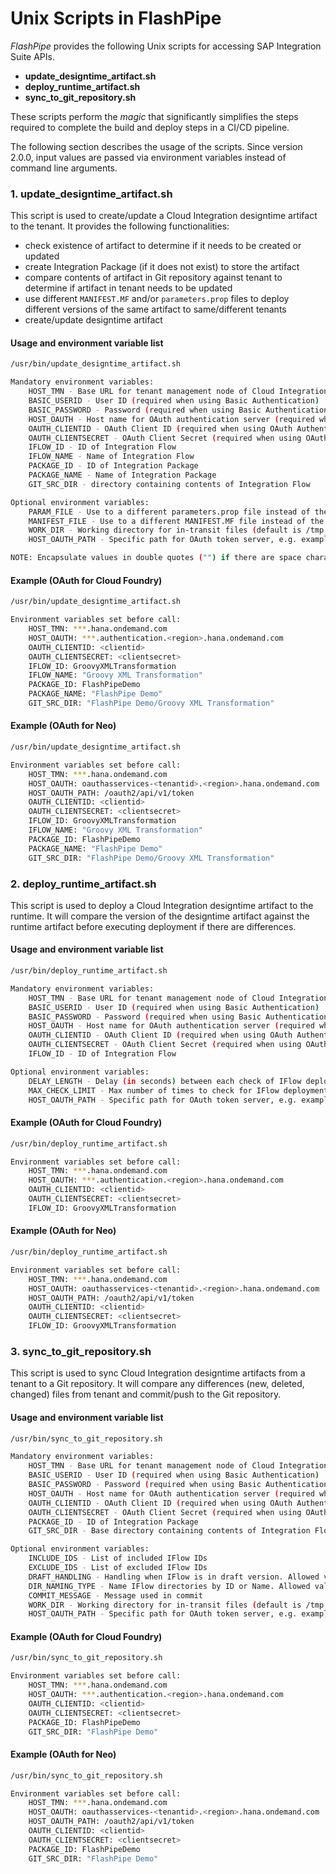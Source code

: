 # Unix Scripts in FlashPipe

_FlashPipe_ provides the following Unix scripts for accessing SAP Integration Suite APIs.
- **update_designtime_artifact.sh**
- **deploy_runtime_artifact.sh**
- **sync_to_git_repository.sh**

These scripts perform the _magic_ that significantly simplifies the steps required to complete the build and deploy steps in a CI/CD pipeline.

The following section describes the usage of the scripts. Since version 2.0.0, input values are passed via environment variables instead of command line arguments.

### 1. update_designtime_artifact.sh
This script is used to create/update a Cloud Integration designtime artifact to the tenant. It provides the following functionalities:
- check existence of artifact to determine if it needs to be created or updated
- create Integration Package (if it does not exist) to store the artifact
- compare contents of artifact in Git repository against tenant to determine if artifact in tenant needs to be updated
- use different `MANIFEST.MF` and/or `parameters.prop` files to deploy different versions of the same artifact to same/different tenants
- create/update designtime artifact


#### Usage and environment variable list
```bash
/usr/bin/update_designtime_artifact.sh

Mandatory environment variables:
    HOST_TMN - Base URL for tenant management node of Cloud Integration (excluding the https:// prefix)
    BASIC_USERID - User ID (required when using Basic Authentication)
    BASIC_PASSWORD - Password (required when using Basic Authentication)
    HOST_OAUTH - Host name for OAuth authentication server (required when using OAuth Authentication, excluding the https:// prefix)
    OAUTH_CLIENTID - OAuth Client ID (required when using OAuth Authentication)
    OAUTH_CLIENTSECRET - OAuth Client Secret (required when using OAuth Authentication)
    IFLOW_ID - ID of Integration Flow
    IFLOW_NAME - Name of Integration Flow
    PACKAGE_ID - ID of Integration Package
    PACKAGE_NAME - Name of Integration Package
    GIT_SRC_DIR - directory containing contents of Integration Flow

Optional environment variables:
    PARAM_FILE - Use to a different parameters.prop file instead of the default in src/main/resources/
    MANIFEST_FILE - Use to a different MANIFEST.MF file instead of the default in META-INF/
    WORK_DIR - Working directory for in-transit files (default is /tmp if not set)
    HOST_OAUTH_PATH - Specific path for OAuth token server, e.g. example /oauth2/api/v1/token for Neo environments (default is /oauth/token if not set for CF environments)

NOTE: Encapsulate values in double quotes ("") if there are space characters in them
```

#### Example (OAuth for Cloud Foundry)
```bash
/usr/bin/update_designtime_artifact.sh

Environment variables set before call:
    HOST_TMN: ***.hana.ondemand.com
    HOST_OAUTH: ***.authentication.<region>.hana.ondemand.com
    OAUTH_CLIENTID: <clientid>
    OAUTH_CLIENTSECRET: <clientsecret>
    IFLOW_ID: GroovyXMLTransformation
    IFLOW_NAME: "Groovy XML Transformation"
    PACKAGE_ID: FlashPipeDemo
    PACKAGE_NAME: "FlashPipe Demo"
    GIT_SRC_DIR: "FlashPipe Demo/Groovy XML Transformation"
```

#### Example (OAuth for Neo)
```bash
/usr/bin/update_designtime_artifact.sh

Environment variables set before call:
    HOST_TMN: ***.hana.ondemand.com
    HOST_OAUTH: oauthasservices-<tenantid>.<region>.hana.ondemand.com
    HOST_OAUTH_PATH: /oauth2/api/v1/token
    OAUTH_CLIENTID: <clientid>
    OAUTH_CLIENTSECRET: <clientsecret>
    IFLOW_ID: GroovyXMLTransformation
    IFLOW_NAME: "Groovy XML Transformation"
    PACKAGE_ID: FlashPipeDemo
    PACKAGE_NAME: "FlashPipe Demo"
    GIT_SRC_DIR: "FlashPipe Demo/Groovy XML Transformation"
```

### 2. deploy_runtime_artifact.sh
This script is used to deploy a Cloud Integration designtime artifact to the runtime. It will compare the version of the designtime artifact against the runtime artifact before executing deployment if there are differences.


#### Usage and environment variable list
```bash
/usr/bin/deploy_runtime_artifact.sh

Mandatory environment variables:
    HOST_TMN - Base URL for tenant management node of Cloud Integration (excluding the https:// prefix)
    BASIC_USERID - User ID (required when using Basic Authentication)
    BASIC_PASSWORD - Password (required when using Basic Authentication)
    HOST_OAUTH - Host name for OAuth authentication server (required when using OAuth Authentication, excluding the https:// prefix)
    OAUTH_CLIENTID - OAuth Client ID (required when using OAuth Authentication)
    OAUTH_CLIENTSECRET - OAuth Client Secret (required when using OAuth Authentication)
    IFLOW_ID - ID of Integration Flow

Optional environment variables:
    DELAY_LENGTH - Delay (in seconds) between each check of IFlow deployment status (default to 30 if not set)
    MAX_CHECK_LIMIT - Max number of times to check for IFlow deployment status (default to 10 if not set)
    HOST_OAUTH_PATH - Specific path for OAuth token server, e.g. example /oauth2/api/v1/token for Neo environments (default is /oauth/token if not set for CF environments)
```

#### Example (OAuth for Cloud Foundry)
```bash
/usr/bin/deploy_runtime_artifact.sh

Environment variables set before call:
    HOST_TMN: ***.hana.ondemand.com
    HOST_OAUTH: ***.authentication.<region>.hana.ondemand.com
    OAUTH_CLIENTID: <clientid>
    OAUTH_CLIENTSECRET: <clientsecret>
    IFLOW_ID: GroovyXMLTransformation
```

#### Example (OAuth for Neo)
```bash
/usr/bin/deploy_runtime_artifact.sh

Environment variables set before call:
    HOST_TMN: ***.hana.ondemand.com
    HOST_OAUTH: oauthasservices-<tenantid>.<region>.hana.ondemand.com
    HOST_OAUTH_PATH: /oauth2/api/v1/token
    OAUTH_CLIENTID: <clientid>
    OAUTH_CLIENTSECRET: <clientsecret>
    IFLOW_ID: GroovyXMLTransformation
```

### 3. sync_to_git_repository.sh
This script is used to sync Cloud Integration designtime artifacts from a tenant to a Git repository. It will compare any differences (new, deleted, changed) files from tenant and commit/push to the Git repository.


#### Usage and environment variable list
```bash
/usr/bin/sync_to_git_repository.sh

Mandatory environment variables:
    HOST_TMN - Base URL for tenant management node of Cloud Integration (excluding the https:// prefix)
    BASIC_USERID - User ID (required when using Basic Authentication)
    BASIC_PASSWORD - Password (required when using Basic Authentication)
    HOST_OAUTH - Host name for OAuth authentication server (required when using OAuth Authentication, excluding the https:// prefix)
    OAUTH_CLIENTID - OAuth Client ID (required when using OAuth Authentication)
    OAUTH_CLIENTSECRET - OAuth Client Secret (required when using OAuth Authentication)
    PACKAGE_ID - ID of Integration Package
    GIT_SRC_DIR - Base directory containing contents of Integration Flow(s)

Optional environment variables:
    INCLUDE_IDS - List of included IFlow IDs
    EXCLUDE_IDS - List of excluded IFlow IDs
    DRAFT_HANDLING - Handling when IFlow is in draft version. Allowed values: SKIP (default), ADD, ERROR
    DIR_NAMING_TYPE - Name IFlow directories by ID or Name. Allowed values: ID (default), NAME
    COMMIT_MESSAGE - Message used in commit
    WORK_DIR - Working directory for in-transit files (default is /tmp if not set)
    HOST_OAUTH_PATH - Specific path for OAuth token server, e.g. example /oauth2/api/v1/token for Neo environments (default is /oauth/token if not set for CF environments)
```

#### Example (OAuth for Cloud Foundry)
```bash
/usr/bin/sync_to_git_repository.sh

Environment variables set before call:
    HOST_TMN: ***.hana.ondemand.com
    HOST_OAUTH: ***.authentication.<region>.hana.ondemand.com
    OAUTH_CLIENTID: <clientid>
    OAUTH_CLIENTSECRET: <clientsecret>
    PACKAGE_ID: FlashPipeDemo
    GIT_SRC_DIR: "FlashPipe Demo"
```

#### Example (OAuth for Neo)
```bash
/usr/bin/sync_to_git_repository.sh

Environment variables set before call:
    HOST_TMN: ***.hana.ondemand.com
    HOST_OAUTH: oauthasservices-<tenantid>.<region>.hana.ondemand.com
    HOST_OAUTH_PATH: /oauth2/api/v1/token
    OAUTH_CLIENTID: <clientid>
    OAUTH_CLIENTSECRET: <clientsecret>
    PACKAGE_ID: FlashPipeDemo
    GIT_SRC_DIR: "FlashPipe Demo"
```
